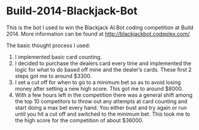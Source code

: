 Build-2014-Blackjack-Bot
========================

This is the bot I used to win the Blackjack AI Bot coding competition at Build 2014. More information can be found at http://blackjackbot.codeplex.com/.

The basic thought process I used:

1.	I implemented basic card counting.
2.	I decided to purchase the dealers card every time and implemented the logic for what to do based off mine and the dealer’s cards. These first 2 steps got me to around $3300.
3.	 I set a cut off for when to go to a minimum bet so as to avoid losing money after setting a new high score. This got me to around $8000.
4.	With a few hours left in the competition there was a general shift among the top 10 competitors to throw out any attempts at card counting and start doing a max bet every hand. You either bust and try again or run until you hit a cut off and switched to the minimum bet. This took me to the high score for the competition of about $36000.
